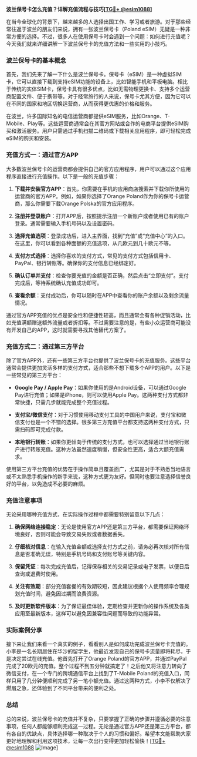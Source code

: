 **波兰保号卡怎么充值？详解充值流程与技巧[[TG💪+ @esim1088](https://t.me/s/esim1088)]**

在当今全球化的背景下，越来越多的人选择出国工作、学习或者旅游。对于那些经常往返于波兰的朋友们来说，拥有一张波兰保号卡（Poland eSIM）无疑是一种非常方便的选择。不过，很多人在使用保号卡时会遇到一个问题：如何进行充值呢？今天我们就来详细讲解一下波兰保号卡的充值方法和一些实用的小技巧。

### 波兰保号卡的基本概念

首先，我们先来了解一下什么是波兰保号卡。保号卡（eSIM）是一种虚拟SIM卡，它可以直接下载到支持eSIM功能的设备上，比如智能手机和平板电脑。相比于传统的实体SIM卡，保号卡具有很多优点，比如无需物理更换卡、支持多个运营商配置文件、便于携带等。对于经常旅行的人来说，保号卡尤其方便，因为它可以在不同的国家和地区切换运营商，从而获得更优惠的价格和服务。

在波兰，许多国际知名的电信运营商都提供eSIM服务，比如Orange、T-Mobile、Play等。这些运营商通常会在其官方网站或合作的电商平台提供eSIM购买和激活服务。用户只需通过手机扫描二维码或下载相关应用程序，即可轻松完成eSIM的购买和安装。

### 充值方式一：通过官方APP

大多数波兰保号卡的运营商都会提供自己的官方应用程序，用户可以通过这个应用程序直接进行充值操作。以下是一般的充值步骤：

1. **下载并安装官方APP**：首先，你需要在手机的应用商店搜索并下载你所使用的运营商的官方APP。例如，如果你选择了Orange Poland作为你的保号卡运营商，那么你需要下载Orange Polska的官方应用程序。

2. **注册并登录账户**：打开APP后，按照提示注册一个新账户或者使用已有的账户登录。通常需要输入手机号码以及设置密码。

3. **选择充值选项**：登录成功后，进入主界面，找到“充值”或“充值中心”的入口。在这里，你可以看到各种面额的充值选项，从几欧元到几十欧元不等。

4. **支付方式选择**：选择你喜欢的支付方式，常见的支付方式包括信用卡、PayPal、银行转账等。确保你的支付信息已经绑定好。

5. **确认订单并支付**：检查你要充值的金额是否正确，然后点击“立即支付”。支付完成后，等待系统确认充值成功即可。

6. **查看余额**：支付成功后，你可以随时在APP中查看你的账户余额以及剩余流量情况。

通过官方APP充值的优点是安全性和便捷性较高，而且通常会有各种促销活动，比如充值满额赠送额外流量或者折扣等。不过需要注意的是，有些小众运营商可能没有开发自己的APP，这时就需要寻找其他替代方案了。

### 充值方式二：通过第三方平台

除了官方APP外，还有一些第三方平台也提供了波兰保号卡的充值服务。这些平台通常会提供更加灵活多样的支付方式，适合那些不想下载多个APP的用户。以下是一些常见的第三方平台：

- **Google Pay / Apple Pay**：如果你使用的是Android设备，可以通过Google Pay进行充值；如果是iPhone，则可以使用Apple Pay。这两种支付方式都非常快捷，只需几步就能完成整个充值过程。

- **支付宝/微信支付**：对于习惯使用移动支付工具的中国用户来说，支付宝和微信支付也是一个不错的选择。很多第三方充值平台都支持这两种支付方式，只需扫码即可完成付款。

- **本地银行转账**：如果你更倾向于传统的支付方式，也可以选择通过当地银行账户进行转账充值。这种方法虽然速度稍慢，但安全性更高，适合大额充值需求。

使用第三方平台充值的优势在于操作简单且覆盖面广，尤其是对于不熟悉当地语言或不太熟悉手机操作的新手来说，这种方式更为友好。但同时也要注意选择信誉良好的平台，以免造成不必要的麻烦。

### 充值注意事项

无论采用哪种充值方式，在实际操作过程中都需要特别留意以下几点：

1. **确保网络连接稳定**：无论是使用官方APP还是第三方平台，都需要保证网络环境良好，否则可能会导致交易失败或者数据丢失。

2. **仔细核对信息**：在输入充值金额或选择支付方式之前，请务必再次核对所有信息是否准确无误，特别是手机号码和支付账号等关键内容。

3. **保留凭证**：每次完成充值后，记得保存相关的交易记录或电子发票，以便日后查询或退费时使用。

4. **关注有效期**：部分充值套餐的有效期较短，因此建议根据个人使用频率合理规划充值时间，避免因过期而浪费资源。

5. **及时更新软件版本**：为了保证最佳体验，定期检查并更新你的操作系统及各类应用至最新版本，这样可以避免因兼容性问题而导致的功能异常。

### 实际案例分享

接下来让我们来看一个真实的例子，看看别人是如何成功完成波兰保号卡充值的。小李是一名长期居住在华沙的留学生，他最近发现自己的保号卡流量即将耗尽，于是决定尝试在线充值。他首先打开了Orange Poland的官方APP，并通过PayPal完成了20欧元的充值。整个过程不到五分钟就搞定了！之后他又将注意力转向了微信支付，在一个专门的跨境通信平台上找到了T-Mobile Poland的充值入口，同样只用了几分钟便顺利完成了另一笔小额充值。通过这两种方式，小李不仅解决了燃眉之急，还体验到了不同平台带来的便利之处。

### 总结

总的来说，波兰保号卡的充值并不复杂，只要掌握了正确的步骤并遵循必要的注意事项，任何人都能够顺利完成这一过程。无论是通过官方APP还是第三方平台，都有各自的优缺点，具体选择哪一种取决于个人的习惯和偏好。希望本文能帮助大家更好地理解和利用这项技术，让每一次出行变得更加轻松愉快！[[TG💪+ @esim1088](https://t.me/s/esim1088) ![Image](https://i.postimg.cc/4NQfJmqS/Snipaste-2025-05-13-00-14-12.png)]